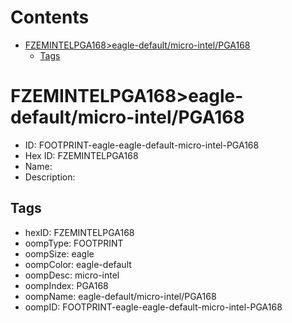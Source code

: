 



Contents
========

* [FZEMINTELPGA168>eagle-default/micro-intel/PGA168](#fzemintelpga168eagle-defaultmicro-intelpga168)
	* [Tags](#tags)

# FZEMINTELPGA168>eagle-default/micro-intel/PGA168

- ID: FOOTPRINT-eagle-eagle-default-micro-intel-PGA168
- Hex ID: FZEMINTELPGA168
- Name: 
- Description: 

## Tags

- hexID: FZEMINTELPGA168
- oompType: FOOTPRINT
- oompSize: eagle
- oompColor: eagle-default
- oompDesc: micro-intel
- oompIndex: PGA168
- oompName: eagle-default/micro-intel/PGA168
- oompID: FOOTPRINT-eagle-eagle-default-micro-intel-PGA168

